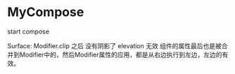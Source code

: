 # MyCompose
start compose

Surface: Modifier.clip 之后 没有阴影了 elevation 无效
组件的属性最后也是被合并到Modifier中的，然后Modifier属性的应用，都是从右边执行到左边，左边的有效。